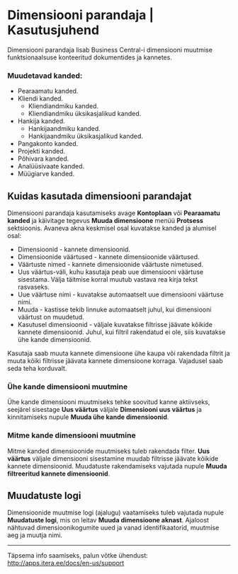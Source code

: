 # Dimensiooni parandaja | Kasutusjuhend

Dimensiooni parandaja lisab Business Central-i dimensiooni muutmise funktsionaalsuse konteeritud dokumentides ja kannetes.  

### Muudetavad kanded:
*	Pearaamatu kanded.
*	Kliendi kanded.
    *    Kliendiandmiku kanded.
    *    Kliendiandmiku üksikasjalikud kanded.
*   Hankija kanded.
    *   Hankijaandmiku kanded.
    *   Hankijaandmiku üksikasjalikud kanded.
*   Pangakonto kanded.
*   Projekti kanded.
*   Põhivara kanded.
*   Analüüsivaate kanded.
*   Müügiarve kanded.
## Kuidas kasutada dimensiooni parandajat
Dimensiooni parandaja kasutamiseks avage **Kontoplaan** või **Pearaamatu kanded** ja käivitage tegevus **Muuda dimensioone** menüü **Protsess** sektsioonis.
Avaneva akna keskmisel osal kuvatakse kanded ja alumisel osal:
*   Dimensioonid - kannete dimensioonid. 
*   Dimensioonide väärtused - kannete dimensioonide väärtused.
*   Väärtuste nimed - kannete dimensioonide väärtuste nimetused.
*   Uus väärtus-väli, kuhu kasutaja peab uue dimensiooni väärtuse sisestama. Välja täitmise korral muutub vastava rea kirja tekst rasvaseks.
*   Uue väärtuse nimi - kuvatakse automaatselt uue dimensiooni väärtuse nimi.
*   Muuda - kastisse tekib linnuke automaatselt juhul, kui dimensiooni väärtust on muudetud.
*   Kasutusel dimensioonid - väljale kuvatakse filtrisse jäävate kõikide kannete dimensioonid. Juhul, kui filtril rakendatud ei ole, siis kuvatakse ühe kande dimensioonid.

Kasutaja saab muuta kannete dimensioone ühe kaupa või rakendada filtrit ja muuta kõiki filtrisse jäävata kannete dimensioone korraga. Vajadusel saab seda teha korduvalt.
### Ühe kande dimensiooni muutmine
Ühe kande dimensiooni muutmiseks tehke soovitud kanne aktiivseks, seejärel sisestage **Uus väärtus** väljale **Dimensiooni uus väärtus** ja kinnitamiseks nupule **Muuda ühe kande dimensioonid**.
### Mitme kande dimensiooni muutmine
Mitme kanded dimensioonide muutmiseks tuleb rakendada filter. **Uus väärtus** väljale dimensiooni sisestamine muudab filtrisse jäävate kõikide kannete dimensioonid. Muudatuste rakendamiseks vajutada nupule **Muuda filtreeritud kannete dimensioonid**.
## Muudatuste logi
Dimensioonide muutmise logi (ajalugu) vaatamiseks tuleb vajutada nupule **Muudatuste logi**, mis on leitav **Muuda dimensioone aknast**. Ajaloost nähtuvad dimensioonikogumite uued ja vanad identifikaatorid, muutmise aeg ja muutja nimi.
________________________________________
Täpsema info saamiseks, palun võtke ühendust:  
http://apps.itera.ee/docs/en-us/support
